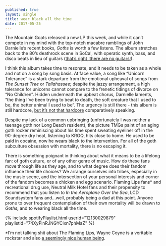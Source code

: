 ```yaml
---
published: true
layout: single
title: wear black all the time 
date: 2017-05-25
---
```


The Mountain Goats released a new LP this week, and while it can’t compete in my mind with the top-notch macabre ramblings of John Darnielle’s recent books, *Goths* is worth a few listens. The album stretches back to the 80’s deathrock scene in SoCal, with operatic synth, bass, and disco beats in lieu of guitars ([that’s right, there are no guitars!]( https://themountaingoats.bandcamp.com/album/goths)). 
 
I think this album takes time to resonate, and it needs to be taken as a whole and not on a song by song basis. At face value, a song like “Unicorn Tolerance” is a stark departure from the emotional upheaval of songs from *The Sunset Tree* or *Tallahassee*; despite the jazzy arrangement, a high tolerance for unicorns cannot compare to the frenetic tidings of divorce on “No Children”. Hidden underneath the upbeat chorus, Darnielle laments, “the thing I've been trying to beat to death, the soft creature that I used to be, the better animal I used to be”. The urgency is still there - this album is still hardcore, [but it’s not that hardcore](https://open.spotify.com/track/00OFG4k3TZhUlXqMPddi2I) comparatively speaking. 
 
Despite my lack of a common upbringing (unfortunately I was neither a teenage goth nor Long Beach resident), the picture TMGs paint of an aging goth rocker reminiscing about his time spent sweating eyeliner off in the 90-degree dry heat, listening to KROQ, hits close to home. He used to be paid in cocaine, now he wears black to the intervention. For all of the goth subculture obsession with mortality, there is no escaping it. 
 
There is something poignant in thinking about what it means to be a lifelong fan: of goth culture, or of any other genre of music. How do these fans move through life as they age, and to what degree does their fandom influence their life choices? We arrange ourselves into tribes, especially in the music scene, and the intersection of your personal interests and corner of the fandom becomes a chicken and egg scenario. Flaming Lips fans* and recreational drug use, Neutral Milk Hotel fans and their propensity to recommend that you listen to *In the Aeroplane Over the Sea*, LCD Soundsystem fans and...well, probably being a dad at this point. Anyone prone to over frequent contemplation of their own mortality will be drawn to *Goths*, and to wearing black all the time. 
 
{% include spotifyPlaylist.html userid="12130029879" playlistid="74XyPlnRJNGYCIxn7phMaZ" %}
 
*I’m not talking shit about The Flaming Lips, Wayne Coyne is a veritable rockstar and also [a seemingly nice human being](https://twitter.com/hirshhorn/status/838872291559804928?lang=en).
